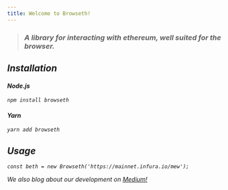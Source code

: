 ```yaml
---
title: Welcome to Browseth!
---
```


> <h3><i>A library for interacting with ethereum, well suited for the browser.<i></h3>

## Installation

#### Node.js

`npm install browseth`

#### Yarn

`yarn add browseth`

## Usage

`const beth = new Browseth('https://mainnet.infura.io/mew');`

_We also blog about our development on
[Medium!](https://medium.com/buyethdomains/introducing-browseth-a-new-library-for-interacting-with-ethereum-795d18e7b87d)_

<!-- 
Documentation may end up migrating over to NPM, and this site may be used mainly
as an overview of the "Big Picture" for why you'd want to use Browseth in your
ethereum app.

https://www.npmjs.com/package/browseth -->

<!-- ### Browseth vs. Web3 and Ethersjs -->
